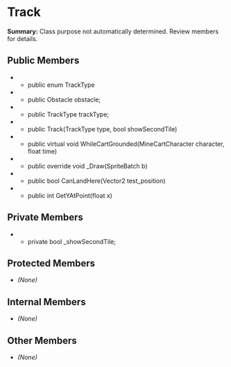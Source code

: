 # Track

**Summary:** Class purpose not automatically determined. Review members for details.

## Public Members
- - public enum TrackType
- - public Obstacle obstacle;
- - public TrackType trackType;
- - public Track(TrackType type, bool showSecondTile)
- - public virtual void WhileCartGrounded(MineCartCharacter character, float time)
- - public override void _Draw(SpriteBatch b)
- - public bool CanLandHere(Vector2 test_position)
- - public int GetYAtPoint(float x)

## Private Members
- - private bool _showSecondTile;

## Protected Members
- *(None)*

## Internal Members
- *(None)*

## Other Members
- *(None)*
